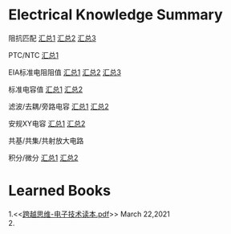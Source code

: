 # Electrical Knowledge Summary
阻抗匹配
[汇总1](https://user-images.githubusercontent.com/32056331/112106601-d78dcc80-8be8-11eb-9f9b-d9693a4de2f6.png)
[汇总2](https://user-images.githubusercontent.com/32056331/112110833-681adb80-8bee-11eb-9c91-126aa71c3646.png)
[汇总3](https://user-images.githubusercontent.com/32056331/112113136-643c8880-8bf1-11eb-8ba3-42e5c3772a22.png)

PTC/NTC
[汇总1](https://user-images.githubusercontent.com/32056331/112107506-fd67a100-8be9-11eb-8594-1aabe724d555.png)

EIA标准电阻阻值
[汇总1](https://user-images.githubusercontent.com/32056331/112121605-61926100-8bfa-11eb-8793-a2d85a447fad.jpg)
[汇总2](https://user-images.githubusercontent.com/32056331/112119796-ac12de00-8bf8-11eb-99f5-9950680b0f98.jpg)
[汇总3](https://user-images.githubusercontent.com/32056331/112120009-d49ad800-8bf8-11eb-98ef-f4c9c5f32830.jpg)

标准电容值
[汇总1](https://user-images.githubusercontent.com/32056331/112126521-7de4cc80-8bff-11eb-8951-747d5d69560a.jpg)
[汇总2](https://user-images.githubusercontent.com/32056331/112126328-4e35c480-8bff-11eb-80ca-aff30cc4cbc5.jpg)

滤波/去耦/旁路电容
[汇总1](https://user-images.githubusercontent.com/32056331/112243339-5c7bf300-8c88-11eb-8bd1-01173f4445ad.png)
[汇总2](https://user-images.githubusercontent.com/32056331/112243397-70275980-8c88-11eb-9a65-039af7f9aeb0.png)

安规XY电容
[汇总1](https://user-images.githubusercontent.com/32056331/112247805-e67b8a00-8c8f-11eb-9cc9-8bf2ec2e0c16.png)
[汇总2](https://user-images.githubusercontent.com/32056331/112247953-16c32880-8c90-11eb-8276-8f53a9881877.png)

共基/共集/共射放大电路


积分/微分
[汇总1](https://user-images.githubusercontent.com/32056331/112413807-cb764c00-8d5b-11eb-8a34-5fbffab9bf39.png)
[汇总2](https://user-images.githubusercontent.com/32056331/112413816-d03b0000-8d5b-11eb-84da-f2594af40349.png)


# Learned Books
1.<<[跨越思维-电子技术读本.pdf](https://user-images.githubusercontent.com/32056331/112080226-8b2c9780-8bbc-11eb-9c7d-fce512add5f0.png)>> March 22,2021   
2.
